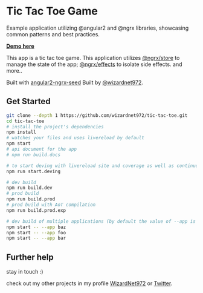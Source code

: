 # Tic Tac Toe Game

Example application utilizing @angular2 and @ngrx libraries, showcasing common patterns and best practices. 

**[Demo here](https://wizardnet972.github.io/tic-tac-toe/)**

This app is a tic tac toe game. This application utilizes [@ngrx/store](https://github.com/ngrx/store) to manage 
the state of the app; [@ngrx/effects](https://github.com/ngrx/effects) to isolate side effects. and more..

Built with [angular2-ngrx-seed](https://github.com/wizardnet972/angular2-seed-ngrx)
Built by [@wizardnet972](https://www.github.com/wizardnet972/).

## Get Started
```bash
git clone --depth 1 https://github.com/wizardnet972/tic-tac-toe.git
cd tic-tac-toe
# install the project's dependencies
npm install
# watches your files and uses livereload by default
npm start
# api document for the app
# npm run build.docs

# to start deving with livereload site and coverage as well as continuous testing
npm run start.deving

# dev build
npm run build.dev
# prod build
npm run build.prod
# prod build with AoT compilation
npm run build.prod.exp

# dev build of multiple applications (by default the value of --app is "app")
npm start -- --app baz
npm start -- --app foo
npm start -- --app bar
```

## Further help

stay in touch :)

check out my other projects in my profile [WizardNet972](https://github.com/wizardnet972/) or [Twitter](https://twitter.com/wizardnet972).
